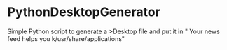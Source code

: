 # PythonDesktopGenerator
Simple Python script to generate a >Desktop file and put it in " Your news feed helps you k/usr/share/applications"
